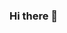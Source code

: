 ### Hi there 👋

<!--
**UpendraKM/UpendraKM** is a ✨ _special_ ✨ repository because its `README.md` (this file) appears on your GitHub profile.

Here are some ideas to get you started:

- 🔭 I’m currently working on data sciecne 
- 🌱 I’m currently learning Python
- 👯 I’m looking to collaborate on ...
- 🤔 I’m looking for help with coding
- 💬 Ask me about ...
- 📫 How to reach me: ...
- 😄 Pronouns: ...
- ⚡ Fun fact: Love wattching movie & playing cricket
-->
